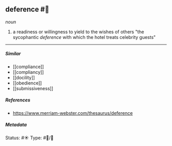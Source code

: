 ## deference #🧠 
 _noun_
 
1. a readiness or willingness to yield to the wishes of others
"the sycophantic _deference_ with which the hotel treats celebrity guests"

___
##### Similar
-   [[compliance]]
-   [[compliancy]]
-   [[docility]]
-   [[obedience]]
-   [[submissiveness]]

##### References 
- https://www.merriam-webster.com/thesaurus/deference

##### Metadata
Status: #☀️ 
Type: #🔵/💬 